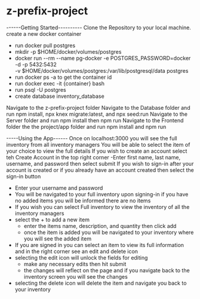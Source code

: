 # z-prefix-project

------Getting Started----------
Clone the Repository to your local machine.
create a new docker container
  - run docker pull postgres
  - mkdir -p $HOME/docker/volumes/postgres
   - docker run --rm --name pg-docker -e POSTGRES_PASSWORD=docker -d -p 5432:5432 \
-v $HOME/docker/volumes/postgres:/var/lib/postgresql/data postgres
- run docker ps -a   to get the container id
- run docker exec -it {container} bash
- run psql -U postgres
- create database inventory_database

Navigate to the z-prefix-project folder
Navigate to the Database folder and run npm install, npx knex migrate:latest, and npx seed:run
Navigate to the Server folder and run npm install then npm run
Navigate to the Frontend folder the the project/app folder and run npm install and npm run


-----Using the App------
Once on localhost:3000 you will see the full inventory from all inventory managers
You will be able to select the item of your choice to view the full details
If you wish to create an account select teh Create Account in the top right corner
  -Enter first name, last name, username, and password then select submit
If you wish to sign-in after your account is created or if you already have an account created then select the sign-in button
  - Enter your username and password
  - You will be navigated to your full inventory upon signing-in if you have no added items you will be informed there are no items
  - If you wish you can select Full inventory to view the inventory of all the inventory managers
  - select the + to add a new item
    - enter the items name, description, and quantity then click add
    - once the item is added you will be navigated to your inventory where you will see the added item
  - If you are signed in you can select an item to view its full information and in the right corner see an edit and delete icon
  - selecting the edit icon will unlock the fields for editing
    - make any necessary edits then hit submit
    - the changes will reflect on the page and if you navigate back to the inventory screen you will see the changes
  - selecting the delete icon will delete the item and navigate you back to your inventory

